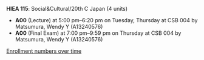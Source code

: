 **HIEA 115**: Social&Cultural/20th C Japan (4 units)

- **A00** (Lecture) at 5:00 pm–6:20 pm on Tuesday, Thursday at CSB 004 by Matsumura, Wendy Y (A13240576)
- **A00** (Final Exam) at 7:00 pm–9:59 pm on Thursday at CSB 004 by Matsumura, Wendy Y (A13240576)

[Enrollment numbers over time](./HIEA115.tsv)

